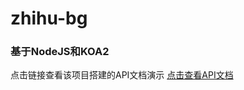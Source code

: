 # zhihu-bg
### 基于NodeJS和KOA2
点击链接查看该项目搭建的API文档演示
[点击查看API文档](https://documenter.getpostman.com/view/11723358/TVeiDAe4)

